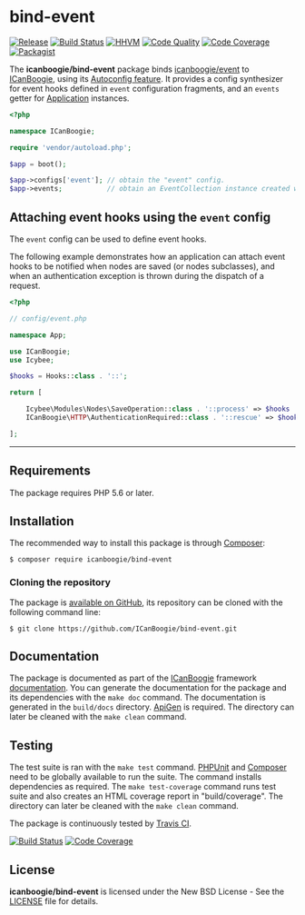 # bind-event

[![Release](https://img.shields.io/packagist/v/icanboogie/bind-event.svg)](https://packagist.org/packages/icanboogie/bind-event)
[![Build Status](https://img.shields.io/travis/ICanBoogie/bind-event/master.svg)](http://travis-ci.org/ICanBoogie/bind-event)
[![HHVM](https://img.shields.io/hhvm/icanboogie/bind-event.svg)](http://hhvm.h4cc.de/package/icanboogie/bind-event)
[![Code Quality](https://img.shields.io/scrutinizer/g/ICanBoogie/bind-event/master.svg)](https://scrutinizer-ci.com/g/ICanBoogie/bind-event)
[![Code Coverage](https://img.shields.io/coveralls/ICanBoogie/bind-event/master.svg)](https://coveralls.io/r/ICanBoogie/bind-event)
[![Packagist](https://img.shields.io/packagist/dt/icanboogie/bind-event.svg)](https://packagist.org/packages/icanboogie/bind-event)

The **icanboogie/bind-event** package binds [icanboogie/event][] to [ICanBoogie][], using its
[Autoconfig feature][]. It provides a config synthesizer for event hooks defined in `event`
configuration fragments, and an `events` getter for [Application][] instances.

```php
<?php

namespace ICanBoogie;

require 'vendor/autoload.php';

$app = boot();

$app->configs['event']; // obtain the "event" config.
$app->events;           // obtain an EventCollection instance created with the "event" config.
```





## Attaching event hooks using the `event` config

The `event` config can be used to define event hooks.

The following example demonstrates how an application can attach event hooks to be notified when
nodes are saved (or nodes subclasses), and when an authentication exception is thrown during the
dispatch of a request.

```php
<?php

// config/event.php

namespace App;

use ICanBoogie;
use Icybee;

$hooks = Hooks::class . '::';

return [

	Icybee\Modules\Nodes\SaveOperation::class . '::process' => $hooks . 'on_nodes_save',
	ICanBoogie\HTTP\AuthenticationRequired::class . '::rescue' => $hooks . 'on_authentication_required_rescue'

];
```





----------





## Requirements

The package requires PHP 5.6 or later.





## Installation

The recommended way to install this package is through [Composer](http://getcomposer.org/):

```
$ composer require icanboogie/bind-event
```





### Cloning the repository

The package is [available on GitHub](https://github.com/ICanBoogie/bind-event), its repository
can be cloned with the following command line:

	$ git clone https://github.com/ICanBoogie/bind-event.git





## Documentation

The package is documented as part of the [ICanBoogie][] framework [documentation][]. You can
generate the documentation for the package and its dependencies with the `make doc` command. The
documentation is generated in the `build/docs` directory. [ApiGen](http://apigen.org/) is required.
The directory can later be cleaned with the `make clean` command.





## Testing

The test suite is ran with the `make test` command. [PHPUnit](https://phpunit.de/) and
[Composer](http://getcomposer.org/) need to be globally available to run the suite. The command
installs dependencies as required. The `make test-coverage` command runs test suite and also
creates an HTML coverage report in "build/coverage". The directory can later be cleaned with
the `make clean` command.

The package is continuously tested by [Travis CI](http://about.travis-ci.org/).

[![Build Status](https://img.shields.io/travis/ICanBoogie/bind-event/master.svg)](https://travis-ci.org/ICanBoogie/bind-event)
[![Code Coverage](https://img.shields.io/coveralls/ICanBoogie/bind-event/master.svg)](https://coveralls.io/r/ICanBoogie/bind-event)





## License

**icanboogie/bind-event** is licensed under the New BSD License - See the [LICENSE](LICENSE) file for details.





[documentation]:         https://icanboogie.org/api/bind-event/3.0/
[ICanBoogie]:            https://icanboogie.org/
[Application]:           https://icanboogie.org/api/icanboogie/4.0/class-ICanBoogie.Core.html
[Autoconfig feature]:    https://icanboogie.org/docs/4.0/autoconfig
[icanboogie/event]:      https://github.com/ICanBoogie/Event

